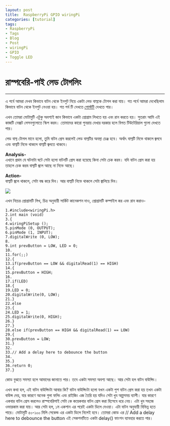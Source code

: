 ```yaml
---
layout: post
title:  RaspberryPi GPIO wiringPi
categories: [tutorial]
tags:
- RaspberryPi
- Tags
- Blog
- Post
- wiringPi
- GPIO
- Toggle LED
---
```


# **রাস্পবেরি-পাই লেড টোগলিং**

---

এ পর্বে আমরা দেখব কিভাবে বাটন থেকে ইনপুট নিয়ে একটা লেড বাল্বকে টোগল করা যায়। গত পর্বে আমরা দেখেছিলাম কিভাবে বাটন থেকে ইনপুট নেওয়া হয়। গত পর্ব টি দেখতে [পোস্টটি](https://www.facebook.com/MekTekBD/posts/1373051569438785) দেখতে পার। 

এখন তোমরা মোটামুটি এটুকু অবশ্যই জান কিভাবে একটা প্রোগ্রাম লিখতে হয় এবং রান করতে হয়। সুতরাং আমি এই কাজটি নেক্সট লেসনগুলোতে স্কিপ করব। তোমাদের কারো পুনরায় দেখার দরকার হলে বিগত টিউটেরিয়াল গুলো দেখতে পার।

লেড বাল্ব টোগল মানে হলো, তুমি বাটন প্রেস করলেই লেড বাল্বটির অবস্থা চেঞ্জ হবে। অর্থাৎ বাল্বটি নিভে থাকলে জ্বলবে এবং বাল্বটি নিভে থাকলে বাল্বটি জ্বলতে থাকবে।

**Analysis-**  
এখানে প্রথম যে ঘটনাটা ঘটে সেটা হলো বাটনটি প্রেস করা হয়েছে কিনা সেটা চেক করব। যদি বাটন প্রেস করা হয় তাহলে চেক করব বাল্বটি জ্বলে আছে না নিভে আছে।

**Action-**  
বাল্বটি জ্বলে থাকলে, সেটা বন্ধ করে দিব। আর বাল্বটি নিভে থাকলে সেটা জ্বালিয়ে দিব।

![](/assets/Selection_010.png)

এখন নিচের প্রোগ্রামটি লিখ, চিত্র অনুযায়ী সার্কিট কানেকশন দাও, প্রোগ্রামটি কম্পাইল কর এবং রান করাও-

```
1.#include<wiringPi.h>
2.int main (void)
3.{
4.wiringPiSetup ();
5.pinMode (0, OUTPUT);
6.pinMode (1, INPUT);
7.digitalWrite (0, LOW);
8.
9.int prevButton = LOW, LED = 0;
10.
11.for(;;)
12.{
13.if(prevButton == LOW && digitalRead(1) == HIGH)
14.{
15.prevButton = HIGH;
16.
17.if(LED)
18.{
19.LED = 0;
20.digitalWrite(0, LOW);
21.}
22.else
23.{
24.LED = 1;
25.digitalWrite(0, HIGH);
26.}
27.}
28.else if(prevButton == HIGH && digitalRead(1) == LOW)
29.{
30.prevButton = LOW;
31.}
32.
33.// Add a delay here to debounce the button
34.
35.}
36.return 0;
37.}
```

কোড বুঝতে সমস্যা হলে আমাদের জানাতে পার। তবে একটা সমস্যা অবশ্য আছে। আর সেটা হল বাটন বাউন্সিং।

এখন কথা হল, এই বাটন বাউন্সিংটা আবার কি? বাটন বাউন্সিংটা হলো যখন একটা পুশ বাটন প্রেস করা হয় তখন একটা বাউন্স দেয়, যার কারণে অনেক গুলা ফলিং এবং রাইজিং এজ তৈরি হয় যদিও সেটা খুব অল্পসময় ব্যাপী। যার কারণে একবার বাটন প্রেস করলেও রাস্পবেরিপাই সেটা কে কয়েকবার বাটন প্রেস করা হিসেবে ধরে নেয়। এটা খুব সহজে ওভারকাম করা যায়। আর সেটা হল, ১ম একশান এর পরেই একটা ডিলে দেওয়া। এটা বাটন অনুযায়ী বিভিন্ন হতে পারে। মোটামুটি ৫০-১০০ মিলি সেকেন্ড এর একটা ডিলে নিলেই হবে। তোমরা কোড এর // Add a delay here to debounce the button এই সেকশনটিতে একটা delay\(\) ফাংশন ব্যাবহার করতে পার।

